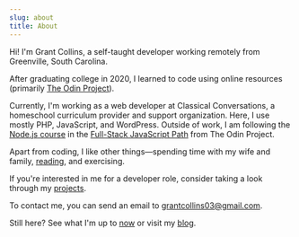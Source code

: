 ```yaml
---
slug: about
title: About
---
```


Hi! I'm Grant Collins, a self-taught developer working remotely from Greenville, South Carolina.

After graduating college in 2020, I learned to code using online resources (primarily [The Odin Project](https://www.theodinproject.com/)).

Currently, I'm working as a web developer at Classical Conversations, a homeschool curriculum provider and support organization. Here, I use mostly PHP, JavaScript, and WordPress. Outside of work, I am following the [Node.js course](https://www.theodinproject.com/paths/full-stack-javascript/courses/nodejs) in the [Full-Stack JavaScript Path](https://www.theodinproject.com/paths/full-stack-javascript) from The Odin Project.

Apart from coding, I like other things—spending time with my wife and family, [reading](/library), and exercising.

If you're interested in me for a developer role, consider taking a look through my [projects](/projects).

To contact me, you can send an email to [grantcollins03@gmail.com](mailto:grantcollins03@gmail.com).

Still here? See what I'm up to [now](/now) or visit my [blog](/blog).
